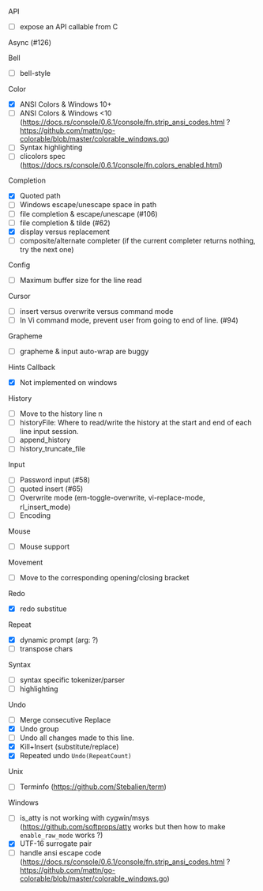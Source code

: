 API
- [ ] expose an API callable from C

Async (#126)

Bell
- [ ] bell-style

Color
- [x] ANSI Colors & Windows 10+
- [ ] ANSI Colors & Windows <10 (https://docs.rs/console/0.6.1/console/fn.strip_ansi_codes.html ? https://github.com/mattn/go-colorable/blob/master/colorable_windows.go)
- [ ] Syntax highlighting
- [ ] clicolors spec (https://docs.rs/console/0.6.1/console/fn.colors_enabled.html)

Completion
- [X] Quoted path
- [ ] Windows escape/unescape space in path
- [ ] file completion & escape/unescape (#106)
- [ ] file completion & tilde (#62)
- [X] display versus replacement
- [ ] composite/alternate completer (if the current completer returns nothing, try the next one)

Config
- [ ] Maximum buffer size for the line read

Cursor
- [ ] insert versus overwrite versus command mode
- [ ] In Vi command mode, prevent user from going to end of line. (#94)

Grapheme
- [ ] grapheme & input auto-wrap are buggy

Hints Callback
- [x] Not implemented on windows

History
- [ ] Move to the history line n
- [ ] historyFile: Where to read/write the history at the start and end of
each line input session.
- [ ] append_history
- [ ] history_truncate_file

Input
- [ ] Password input (#58)
- [ ] quoted insert (#65)
- [ ] Overwrite mode (em-toggle-overwrite, vi-replace-mode, rl_insert_mode)
- [ ] Encoding

Mouse
- [ ] Mouse support

Movement
- [ ] Move to the corresponding opening/closing bracket

Redo
- [X] redo substitue

Repeat
- [x] dynamic prompt (arg: ?)
- [ ] transpose chars

Syntax
- [ ] syntax specific tokenizer/parser
- [ ] highlighting

Undo
- [ ] Merge consecutive Replace
- [X] Undo group
- [ ] Undo all changes made to this line.
- [X] Kill+Insert (substitute/replace)
- [X] Repeated undo `Undo(RepeatCount)`

Unix
- [ ] Terminfo (https://github.com/Stebalien/term)

Windows
- [ ] is_atty is not working with cygwin/msys (https://github.com/softprops/atty works but then how to make `enable_raw_mode` works ?)
- [X] UTF-16 surrogate pair
- [ ] handle ansi escape code (https://docs.rs/console/0.6.1/console/fn.strip_ansi_codes.html ? https://github.com/mattn/go-colorable/blob/master/colorable_windows.go)
